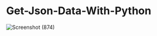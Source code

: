 # Get-Json-Data-With-Python

![Screenshot (874)](https://user-images.githubusercontent.com/25906435/124811566-38ff5e80-df80-11eb-8ce5-6807d6e7c2f7.png)
